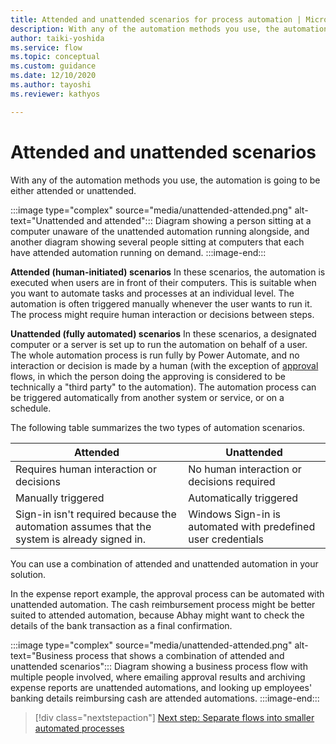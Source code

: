 ```yaml
---
title: Attended and unattended scenarios for process automation | Microsoft Docs
description: With any of the automation methods you use, the automation is going to be either attended or unattended. This article explains the scenarios for each type.
author: taiki-yoshida
ms.service: flow
ms.topic: conceptual
ms.custom: guidance
ms.date: 12/10/2020
ms.author: tayoshi
ms.reviewer: kathyos

---
```


# Attended and unattended scenarios

With any of the automation methods you use, the automation is going to be either
attended or unattended.

:::image type="complex" source="media/unattended-attended.png" alt-text="Unattended and attended":::
   Diagram showing a person sitting at a computer unaware of the unattended automation running alongside, and another diagram showing several people sitting at computers that each have attended automation running on demand.
:::image-end:::

**Attended (human-initiated) scenarios**
In these scenarios, the automation is executed when users are in front of their
computers. This is suitable when you want to automate tasks and
processes at an individual level. The automation is often triggered manually
whenever the user wants to run it. The process might require
human interaction or decisions between steps.

**Unattended (fully automated) scenarios**
In these scenarios, a designated computer or a server is set up to run
the automation on behalf of a user. The whole automation process is run fully by
Power Automate, and no interaction or decision is made by a human (with the
exception of
[approval](../../modern-approvals.md) flows, in
which the person doing the approving is considered to be technically a "third
party" to the automation). The automation process can be triggered automatically
from another system or service, or on a schedule.

The following table summarizes the two types of automation scenarios.

| Attended          | Unattended                                              |
|-------------------|---------------------------------------------------------|
| Requires human interaction or decisions      | No human interaction or decisions required                  |
| Manually triggered               | Automatically triggered                                     |
| Sign-in isn't required because the automation assumes that the system is already signed in. | Windows Sign-in is automated with predefined user credentials |

You can use a combination of attended and unattended automation in your
solution.

In the expense report example, the approval process can be automated with
unattended automation. The cash reimbursement process might be better suited to attended
automation, because Abhay might want to check the details of the bank transaction
as a final confirmation.

:::image type="complex" source="media/unattended-attended.png" alt-text="Business process that shows a combination of attended and unattended scenarios":::
   Diagram showing a business process flow with multiple people involved, where emailing approval results and archiving expense reports are unattended automations, and looking up employees' banking details reimbursing cash are attended automations.
:::image-end:::

> [!div class="nextstepaction"]
> [Next step: Separate flows into smaller automated processes](separate-flows.md)
